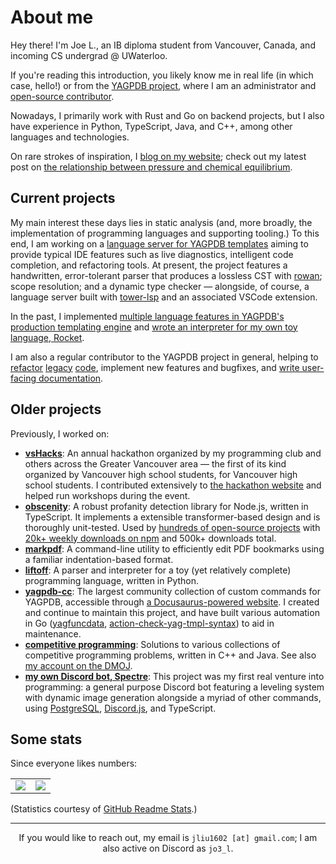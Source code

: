 # About me

Hey there! I'm Joe L., an IB diploma student from Vancouver, Canada, and incoming CS undergrad @ UWaterloo.

If you're reading this introduction, you likely know me in real life (in which case, hello!) or from
the [YAGPDB project](https://yagpdb.xyz), where I am an administrator and [open-source
contributor](https://github.com/botlabs-gg/yagpdb/commits?author=jo3-l).

Nowadays, I primarily work with Rust and Go on backend projects, but I also have experience in
Python, TypeScript, Java, and C++, among other languages and technologies.

On rare strokes of inspiration, I [blog on my website](https://jo3-l.github.io); check out my latest post on [the
relationship between pressure and chemical equilibrium](https://jo3-l.github.io/posts/pressure-and-equilibrium/).

## Current projects

My main interest these days lies in static analysis (and, more broadly, the implementation of
programming languages and supporting tooling.) To this end, I am working on a [language server for
YAGPDB templates](https://github.com/jo3-l/yag-template-lsp) aiming to provide typical IDE features
such as live diagnostics, intelligent code completion, and refactoring tools. At present, the
project features a handwritten, error-tolerant parser that produces a lossless CST with
[rowan](https://github.com/rust-analyzer/rowan); scope resolution; and a dynamic type checker —
alongside, of course, a language server built with
[tower-lsp](https://github.com/ebkalderon/tower-lsp) and an associated VSCode extension.

In the past, I implemented [multiple language features in YAGPDB's production templating
engine](https://github.com/botlabs-gg/template/commits/master/?author=jo3-l) and [wrote an
interpreter for my own toy language, Rocket](https://github.com/jo3-l/liftoff).

I am also a regular contributor to the YAGPDB project in general, helping to
[refactor](https://github.com/botlabs-gg/yagpdb/pull/1646)
[legacy](https://github.com/botlabs-gg/yagpdb/pull/1649)
[code](https://github.com/botlabs-gg/yagpdb/pull/1218), implement new features and bugfixes, and
[write user-facing documentation](https://github.com/botlabs-gg/yagpdb-docs-v2).

## Older projects

Previously, I worked on:

- [**vsHacks**](https://vshacks.tech): An annual hackathon organized by my programming club and
  others across the Greater Vancouver area — the first of its kind organized by Vancouver high
  school students, for Vancouver high school students. I contributed extensively to [the hackathon
  website](https://github.com/vsHacks/vshacks.github.io) and helped run workshops during the event.
- [**obscenity**](https://github.com/jo3-l/obscenity): A robust profanity detection library for
  Node.js, written in TypeScript. It implements a extensible transformer-based design and is
  thoroughly unit-tested. Used by [hundreds of open-source
  projects](https://github.com/jo3-l/obscenity/network/dependents) with [20k+ weekly downloads on
  npm](https://www.npmjs.com/package/obscenity) and 500k+ downloads total.
- [**markpdf**](https://github.com/jo3-l/markpdf): A command-line utility to efficiently edit PDF
  bookmarks using a familiar indentation-based format.
- [**liftoff**](https://github.com/jo3-l/liftoff): A parser and interpreter for a toy (yet
  relatively complete) programming language, written in Python.
- [**yagpdb-cc**](https://github.com/yagpdb-cc/yagpdb-cc): The largest community collection of
  custom commands for YAGPDB, accessible through [a Docusaurus-powered
  website](https://yagpdb-cc.github.io). I created and continue to maintain this project, and have
  built various automation in Go ([yagfuncdata](https://github.com/jo3-l/yagfuncdata),
  [action-check-yag-tmpl-syntax](https://github.com/jo3-l/action-check-yag-tmpl-syntax)) to aid in
  maintenance.
- [**competitive programming**](https://github.com/jo3-l/cp-practice): Solutions to various collections of
  competitive programming problems, written in C++ and Java. See also [my account on the
  DMOJ](https://dmoj.ca/user/jo3_l).
- [**my own Discord bot, Spectre**](https://github.com/jo3-l/spectre): This project was my first
  real venture into programming: a general purpose Discord bot featuring a leveling system with
  dynamic image generation alongside a myriad of other commands, using
  [PostgreSQL](https://www.postgresql.org/), [Discord.js](https://discord.js.org/#/), and
  TypeScript.

## Some stats

Since everyone likes numbers:

<table>
  <tr>
    <td align="center" style="padding=0;width=50%;">
      <img align="center" style="padding=0;" src="https://github-readme-stats.vercel.app/api/?username=jo3-l&show_icons=true&title_color=4F8CC9&text_color=9f9f9f&bg_color=00000000&hide_border=true&icon_color=4F8CC9&hide_title=true&count_private=true" />
    </td>
    <td align="center" style="padding=0;width=50%;">
      <img align="center" style="padding=0;" src="https://github-readme-stats.quantumlytangled.vercel.app/api/top-langs/?username=jo3-l&layout=compact&show_icons=true&title_color=4F8CC9&text_color=9f9f9f&bg_color=00000000&hide_border=true&icon_color=00000000&count_private=true&hide=lua" />
    </td>
  </tr>
</table>

(Statistics courtesy of [GitHub Readme Stats](https://github.com/anuraghazra/github-readme-stats).)

---

<div align="center">

If you would like to reach out, my email is `jliu1602 [at] gmail.com`; I am also active on Discord as `jo3_l`.

</div>
